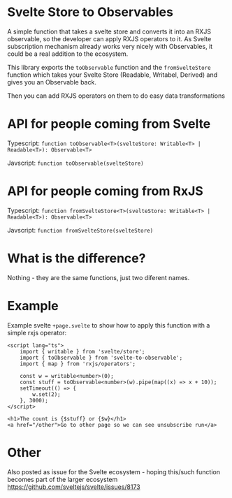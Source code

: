 # Svelte Store to Observables
A simple function that takes a svelte store and converts it into an RXJS observable, so the developer can apply RXJS operators to it. As Svelte subscription mechanism already works very nicely with Observables, it could be a real addition to the ecosystem.

This library exports the `toObservable` function and the `fromSvelteStore` function which takes your Svelte Store (Readable, Writabel, Derived) and gives you an Observable back. 

Then you can add RXJS operators on them to do easy data transformations

# API for people coming from Svelte 
Typescript: `function toObservable<T>(svelteStore: Writable<T> | Readable<T>): Observable<T>`

Javscript: `function toObservable(svelteStore)`

# API for people coming from RxJS 
Typescript: `function fromSvelteStore<T>(svelteStore: Writable<T> | Readable<T>): Observable<T>`

Javscript: `function fromSvelteStore(svelteStore)`

# What is the difference?
Nothing - they are the same functions, just two diferent names.

# Example
Example svelte `+page.svelte` to show how to apply this function with a simple rxjs operator:
```
<script lang="ts">
	import { writable } from 'svelte/store';
	import { toObservable } from 'svelte-to-observable';
	import { map } from 'rxjs/operators';

	const w = writable<number>(0);
	const stuff = toObservable<number>(w).pipe(map((x) => x + 10));
	setTimeout(() => {
		w.set(2);
	}, 3000);
</script>

<h1>The count is {$stuff} or {$w}</h1>
<a href="/other">Go to other page so we can see unsubscribe run</a>

``` 
# Other
Also posted as issue for the Svelte ecosystem - hoping this/such function becomes part of the larger ecosystem https://github.com/sveltejs/svelte/issues/8173

